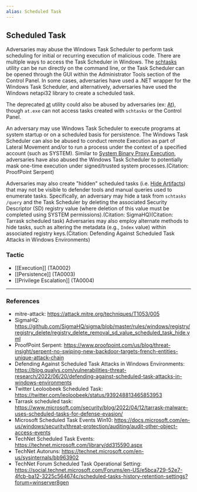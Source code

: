 ```yaml
---
alias: Scheduled Task
---
```


## Scheduled Task

Adversaries may abuse the Windows Task Scheduler to perform task scheduling for initial or recurring execution of malicious code. There are multiple ways to access the Task Scheduler in Windows. The [schtasks](https://attack.mitre.org/software/S0111) utility can be run directly on the command line, or the Task Scheduler can be opened through the GUI within the Administrator Tools section of the Control Panel. In some cases, adversaries have used a .NET wrapper for the Windows Task Scheduler, and alternatively, adversaries have used the Windows netapi32 library to create a scheduled task.

The deprecated [at](https://attack.mitre.org/software/S0110) utility could also be abused by adversaries (ex: [At](https://attack.mitre.org/techniques/T1053/002)), though <code>at.exe</code> can not access tasks created with <code>schtasks</code> or the Control Panel.

An adversary may use Windows Task Scheduler to execute programs at system startup or on a scheduled basis for persistence. The Windows Task Scheduler can also be abused to conduct remote Execution as part of Lateral Movement and/or to run a process under the context of a specified account (such as SYSTEM). Similar to [System Binary Proxy Execution](https://attack.mitre.org/techniques/T1218), adversaries have also abused the Windows Task Scheduler to potentially mask one-time execution under signed/trusted system processes.(Citation: ProofPoint Serpent)

Adversaries may also create "hidden" scheduled tasks (i.e. [Hide Artifacts](https://attack.mitre.org/techniques/T1564)) that may not be visible to defender tools and manual queries used to enumerate tasks. Specifically, an adversary may hide a task from `schtasks /query` and the Task Scheduler by deleting the associated Security Descriptor (SD) registry value (where deletion of this value must be completed using SYSTEM permissions).(Citation: SigmaHQ)(Citation: Tarrask scheduled task) Adversaries may also employ alternate methods to hide tasks, such as altering the metadata (e.g., `Index` value) within associated registry keys.(Citation: Defending Against Scheduled Task Attacks in Windows Environments) 


### Tactic

- [[Execution]] (TA0002)
- [[Persistence]] (TA0003)
- [[Privilege Escalation]] (TA0004)


---
### References

- mitre-attack: https://attack.mitre.org/techniques/T1053/005
- SigmaHQ: https://github.com/SigmaHQ/sigma/blob/master/rules/windows/registry/registry_delete/registry_delete_removal_sd_value_scheduled_task_hide.yml
- ProofPoint Serpent: https://www.proofpoint.com/us/blog/threat-insight/serpent-no-swiping-new-backdoor-targets-french-entities-unique-attack-chain
- Defending Against Scheduled Task Attacks in Windows Environments: https://blog.qualys.com/vulnerabilities-threat-research/2022/06/20/defending-against-scheduled-task-attacks-in-windows-environments
- Twitter Leoloobeek Scheduled Task: https://twitter.com/leoloobeek/status/939248813465853953
- Tarrask scheduled task: https://www.microsoft.com/security/blog/2022/04/12/tarrask-malware-uses-scheduled-tasks-for-defense-evasion/
- Microsoft Scheduled Task Events Win10: https://docs.microsoft.com/en-us/windows/security/threat-protection/auditing/audit-other-object-access-events
- TechNet Scheduled Task Events: https://technet.microsoft.com/library/dd315590.aspx
- TechNet Autoruns: https://technet.microsoft.com/en-us/sysinternals/bb963902
- TechNet Forum Scheduled Task Operational Setting: https://social.technet.microsoft.com/Forums/en-US/e5bca729-52e7-4fcb-ba12-3225c564674c/scheduled-tasks-history-retention-settings?forum=winserver8gen
